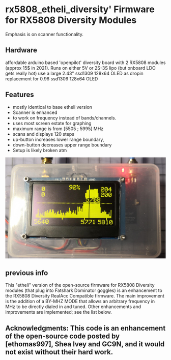 # rx5808_etheli_diversity' Firmware for RX5808 Diversity Modules
Emphasis is on scanner functionality.

## Hardware

affordable arduino based 'openpilot' diversity board with 2 RX5808 modules (approx 15$ in 2021). Runs on either 5V or 2S-3S lipo (but onboard LDO gets really hot) use a large 2.43" ssd1309 128x64 OLED as dropin replacement for 0.96 ssd1306 128x64 OLED

## Features

* mostly identical to base etheli version
* Scanner is enhanced
 * to work on frequency instead of bands/channels.
 * uses most screen estate for graphing
 * maximum range is from [5505 ; 5995] MHz
 * scans and displays 120 steps
 * up-button increases lower range boundary,
 * down-button decreases upper range boundary
* Setup is likely broken atm

![v13d](v13d.jpg)

## previous info

This "etheli" version of the open-source firmware for RX5808 Diversity modules (that plug into Fatshark Dominator goggles) is an enhancement to the RX5808 Diversity RealAcc Compatible firmware.  The main improvement is the addition of a BY-MHZ MODE that allows an arbitrary frequency in MHz to be directly dialed in and tuned.  Other enhancements and improvements are implemented; see the list below.

## Acknowledgments:  This code is an enhancement of the open-source code posted by [ethomas997], Shea Ivey and GC9N, and it would not exist without their hard work.
